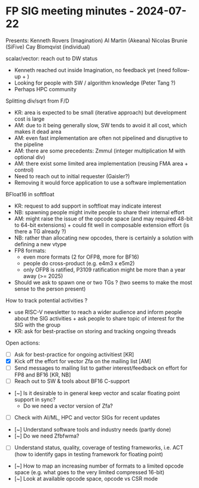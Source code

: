 # FP SIG meeting minutes - 2024-07-22

Presents:
    Kenneth Rovers (Imagination)
    Al Martin (Akeana)
    Nicolas Brunie (SiFive)
    Cay Blomqvist (individual)

scalar/vector: reach out to DW status
- Kenneth reached out inside Imagination, no feedback yet (need follow-up + )
- Looking for people with SW / algorithm knowledge (Peter Tang ?)
- Perhaps HPC community

Splitting div/sqrt from F/D
- KR: area is expected to be small (iterative approach) but development cost is large
- AM: due to it being generally slow, SW tends to avoid it all cost, which makes it dead area
- AM: even fast implementation are often not pipelined and disruptive to the pipeline
- AM: there are some precedents: Zmmul (integer multiplication M with optional div)
- AM: there exist some limited area implementation (reusing FMA area + control)
- Need to reach out to initial requester (Gaisler?)
- Removing it would force application to use a software implementation

BFloat16 in softfloat
- KR: request to add support in softfloat may indicate interest
- NB: spawning people might invite people to share their internal effort
- AM: might raise the issue of the opcode space (and may required 48-bit to 64-bit extensions) + could fit well in composable extension effort (is there a TG already ?)
- NB: rather than allocating new opcodes, there is certainly a solution with defining a new vtype
- FP8 formats:
    - even more formats (2 for OFP8, more for BF16)
    - people do cross-product (e.g. e4m3 x e5m2) 
    - only OFP8 is ratified, P3109 ratification might be more than a year away (>= 2025)
- Should we ask to spawn one or two TGs ? (two seems to make the most sense to the person present)

How to track potential activities ?
- use RISC-V newsletter to reach a wider audience and inform people about the SIG activities + ask people to share topic of interest for the SIG with the group
- KR: ask for best-practise on storing and tracking ongoing threads

Open actions:
- [ ] Ask for best-practice for ongoing activitiest [KR]
- [x] Kick off the effort for vector Zfa on the mailing list [AM]
- [ ] Send messages to mailing list to gather interest/feedback on effort for FP8 and BF16 [KR, NB]
- [ ] Reach out to SW & tools about BF16 C-support
- [~] Is it desirable to in general keep vector and scalar floating point support in sync?
    - Do we need a vector version of Zfa?
- [ ] Check with AI/ML, HPC and vector SIGs for recent updates
- [~] Understand software tools and industry needs (partly done)
- [~] Do we need Zfbfwma?
- [ ] Understand status, quality, coverage of testing frameworks, i.e. ACT (how to identify gaps in testing framework for floating point)
- [~] How to map an increasing number of formats to a limited opcode space (e.g. what goes to the very limited compressed 16-bit)
- [~] Look at available opcode space, opcode vs CSR mode
